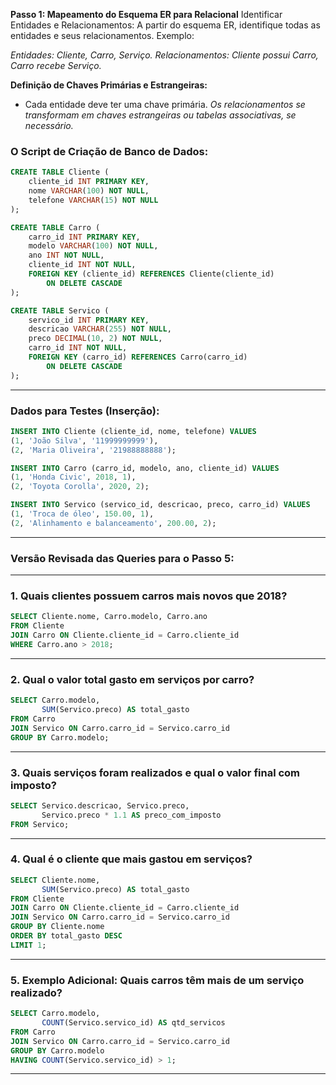**Passo 1: Mapeamento do Esquema ER para Relacional**
Identificar Entidades e Relacionamentos: A partir do esquema ER, identifique todas as entidades e seus relacionamentos. Exemplo:

*Entidades: Cliente, Carro, Serviço.*
*Relacionamentos: Cliente possui Carro, Carro recebe Serviço.*

**Definição de Chaves Primárias e Estrangeiras:**

- Cada entidade deve ter uma chave primária.
*Os relacionamentos se transformam em chaves estrangeiras ou tabelas associativas, se necessário.*

### **O Script de Criação de Banco de Dados:**

```sql
CREATE TABLE Cliente (
    cliente_id INT PRIMARY KEY,
    nome VARCHAR(100) NOT NULL,
    telefone VARCHAR(15) NOT NULL
);

CREATE TABLE Carro (
    carro_id INT PRIMARY KEY,
    modelo VARCHAR(100) NOT NULL,
    ano INT NOT NULL,
    cliente_id INT NOT NULL,
    FOREIGN KEY (cliente_id) REFERENCES Cliente(cliente_id) 
        ON DELETE CASCADE
);

CREATE TABLE Servico (
    servico_id INT PRIMARY KEY,
    descricao VARCHAR(255) NOT NULL,
    preco DECIMAL(10, 2) NOT NULL,
    carro_id INT NOT NULL,
    FOREIGN KEY (carro_id) REFERENCES Carro(carro_id) 
        ON DELETE CASCADE
);
```

---

### **Dados para Testes (Inserção):**

```sql
INSERT INTO Cliente (cliente_id, nome, telefone) VALUES 
(1, 'João Silva', '11999999999'),
(2, 'Maria Oliveira', '21988888888');

INSERT INTO Carro (carro_id, modelo, ano, cliente_id) VALUES 
(1, 'Honda Civic', 2018, 1),
(2, 'Toyota Corolla', 2020, 2);

INSERT INTO Servico (servico_id, descricao, preco, carro_id) VALUES 
(1, 'Troca de óleo', 150.00, 1),
(2, 'Alinhamento e balanceamento', 200.00, 2);
```

---

### **Versão Revisada das Queries para o Passo 5:**

---

### 1. **Quais clientes possuem carros mais novos que 2018?**


```sql
SELECT Cliente.nome, Carro.modelo, Carro.ano
FROM Cliente
JOIN Carro ON Cliente.cliente_id = Carro.cliente_id
WHERE Carro.ano > 2018;
```

---

### 2. **Qual o valor total gasto em serviços por carro?**


```sql
SELECT Carro.modelo, 
       SUM(Servico.preco) AS total_gasto
FROM Carro
JOIN Servico ON Carro.carro_id = Servico.carro_id
GROUP BY Carro.modelo;
```

---

### 3. **Quais serviços foram realizados e qual o valor final com imposto?**


```sql
SELECT Servico.descricao, Servico.preco, 
       Servico.preco * 1.1 AS preco_com_imposto
FROM Servico;
```

---

### 4. **Qual é o cliente que mais gastou em serviços?**

```sql
SELECT Cliente.nome, 
       SUM(Servico.preco) AS total_gasto
FROM Cliente
JOIN Carro ON Cliente.cliente_id = Carro.cliente_id
JOIN Servico ON Carro.carro_id = Servico.carro_id
GROUP BY Cliente.nome
ORDER BY total_gasto DESC
LIMIT 1;
```

---

### 5. **Exemplo Adicional: Quais carros têm mais de um serviço realizado?**

```sql
SELECT Carro.modelo, 
       COUNT(Servico.servico_id) AS qtd_servicos
FROM Carro
JOIN Servico ON Carro.carro_id = Servico.carro_id
GROUP BY Carro.modelo
HAVING COUNT(Servico.servico_id) > 1;
```

---

